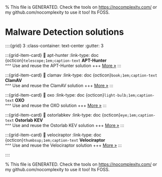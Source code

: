 
% This file is GENERATED. Check the tools on https://nocomplexity.com/ or my github.com/nocomplexity to use it too! Its FOSS. 

# Malware Detection solutions 
::::{grid} 3
:class-container: text-center
:gutter: 3 

:::{grid-item-card}
:link: apt-hunter
:link-type: doc
{octicon}`telescope;1em;caption-text` **APT-Hunter**        
^^^
Use and reuse the APT-Hunter solution
+++
[More »](apt-hunter)
:::

:::{grid-item-card}
:link: clamav
:link-type: doc
{octicon}`book;1em;caption-text` **ClamAV**        
^^^
Use and reuse the ClamAV solution
+++
[More »](clamav)
:::

:::{grid-item-card}
:link: oxo
:link-type: doc
{octicon}`light-bulb;1em;caption-text` **OXO**        
^^^
Use and reuse the OXO solution
+++
[More »](oxo)
:::

:::{grid-item-card}
:link: ostorlabkev
:link-type: doc
{octicon}`eye;1em;caption-text` **Ostorlab KEV**        
^^^
Use and reuse the Ostorlab KEV solution
+++
[More »](ostorlabkev)
:::

:::{grid-item-card}
:link: velociraptor
:link-type: doc
{octicon}`thumbsup;1em;caption-text` **Velociraptor**        
^^^
Use and reuse the Velociraptor solution
+++
[More »](velociraptor)
:::

::::


% This file is GENERATED. Check the tools on https://nocomplexity.com/ or my github.com/nocomplexity to use it too! Its FOSS. 

